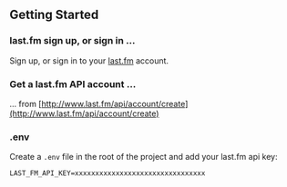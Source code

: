 ## Getting Started

### last.fm sign up, or sign in …

Sign up, or sign in to your [last.fm](http://www.last.fm/) account.

### Get a last.fm API account …

… from [http://www.last.fm/api/account/create](http://www.last.fm/api/account/create)

### .env

Create a `.env` file in the root of the project and add your last.fm api key:
    
    LAST_FM_API_KEY=xxxxxxxxxxxxxxxxxxxxxxxxxxxxxxxx
